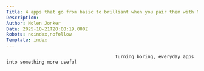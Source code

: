 ```yaml
---
Title: 4 apps that go from basic to brilliant when you pair them with NotebookLM
Description: 
Author: Nolen Jonker
Date: 2025-10-21T20:00:19.000Z
Robots: noindex,nofollow
Template: index
---
```


                                            Turning boring, everyday apps into something more useful
                                        